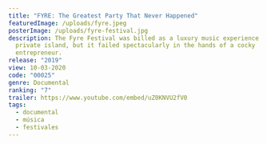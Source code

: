 ```yaml
---
title: "FYRE: The Greatest Party That Never Happened"
featuredImage: /uploads/fyre.jpeg
posterImage: /uploads/fyre-festival.jpg
description: The Fyre Festival was billed as a luxury music experience on a posh
  private island, but it failed spectacularly in the hands of a cocky
  entrepreneur.
release: "2019"
view: 10-03-2020
code: "00025"
genre: Documental
ranking: "7"
trailer: https://www.youtube.com/embed/uZ0KNVU2fV0
tags:
  - documental
  - música
  - festivales
---
```

